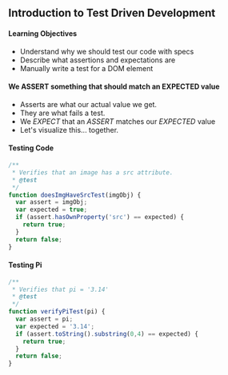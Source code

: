 ## Introduction to Test Driven Development

#### Learning Objectives

 * Understand why we should test our code with specs
 * Describe what assertions and expectations are
 * Manually write a test for a DOM element

#### We ASSERT something that should match an EXPECTED value

 * Asserts are what our actual value we get.
 * They are what fails a test.
 * We *EXPECT* that an *ASSERT* matches our *EXPECTED* value
 * Let's visualize this... together.

#### Testing Code

```javascript
/**
 * Verifies that an image has a src attribute.
 * @test
 */
function doesImgHaveSrcTest(imgObj) {
  var assert = imgObj;
  var expected = true;
  if (assert.hasOwnProperty('src') == expected) {
    return true;
  }
  return false;
}
```

#### Testing Pi

```javascript
/**
 * Verifies that pi = '3.14'
 * @test
 */
function verifyPiTest(pi) {
  var assert = pi;
  var expected = '3.14';
  if (assert.toString().substring(0,4) == expected) {
    return true;
  }
  return false;
}
```
